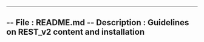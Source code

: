 ---------------------------------------------------------------
-- File : README.md
-- Description : Guidelines on REST_v2 content and installation
---------------------------------------------------------------

